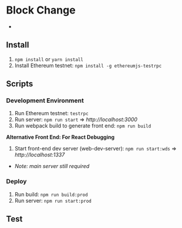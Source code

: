 # Block Change
- 

## Install
1. `npm install` or `yarn install`
2. Install Ethereum testnet: `npm install -g ethereumjs-testrpc`

## Scripts

### Development Environment
1. Run Ethereum testnet: `testrpc`
2. Run server: `npm run start` => *http://localhost:3000*
3. Run webpack build to generate front end: `npm run build`

**Alternative Front End: For React Debugging**
1. Start front-end dev server (web-dev-server): `npm run start:wds` => *http://localhost:1337*
  - *Note: main server still required*

### Deploy
1. Run build: `npm run build:prod` 
2. Run server: `npm run start:prod`

## Test
